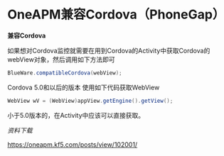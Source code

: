 # OneAPM兼容Cordova（PhoneGap）

**兼容Cordova**

如果想对Cordova监控就需要在用到Cordova的Activity中获取Cordova的webView对象，然后调用如下方法即可

```java
BlueWare.compatibleCordova(webView);
```

Cordova 5.0和以后的版本 使用如下代码获取WebView

```java
WebView wV = (WebView)appView.getEngine().getView();
```

小于5.0版本的，在Activity中应该可以直接获取。

*资料下载*

https://oneapm.kf5.com/posts/view/102001/